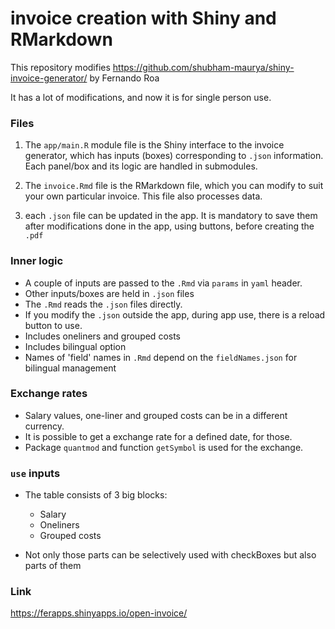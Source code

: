# invoice creation with Shiny and RMarkdown

This repository modifies https://github.com/shubham-maurya/shiny-invoice-generator/
by Fernando Roa

It has a lot of modifications, and now it is for single person use.

### Files

1. The `app/main.R` module file is the Shiny interface to the invoice generator, which has inputs (boxes) corresponding to
   `.json` information. Each panel/box and its logic are handled in submodules.

2. The `invoice.Rmd` file is the RMarkdown file, which you can modify to suit your own particular invoice. This file also
   processes data.

3. each `.json` file can be updated in the app. It is mandatory
   to save them after modifications done in the app, using buttons, before creating the `.pdf`

### Inner logic

- A couple of inputs are passed to the `.Rmd` via `params` in `yaml` header.
- Other inputs/boxes are held in `.json` files
- The `.Rmd` reads the `.json` files directly.
- If you modify the `.json` outside the app, during app use, there is a reload button to use.
- Includes oneliners and grouped costs
- Includes bilingual option
- Names of 'field' names in `.Rmd` depend on the `fieldNames.json` for bilingual management

### Exchange rates

- Salary values, one-liner and grouped costs can be in a different currency.
- It is possible to get a exchange rate for a defined date, for those.
- Package `quantmod` and function `getSymbol` is used for the exchange.

### `use` inputs

- The table consists of 3 big blocks:

  - Salary
  - Oneliners
  - Grouped costs

- Not only those parts can be selectively used with checkBoxes but also
  parts of them

### Link

https://ferapps.shinyapps.io/open-invoice/
